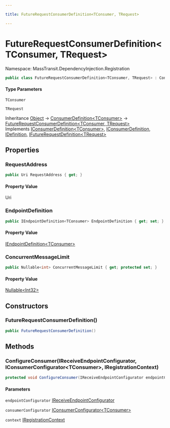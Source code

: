 ```yaml
---

title: FutureRequestConsumerDefinition<TConsumer, TRequest>

---
```


# FutureRequestConsumerDefinition\<TConsumer, TRequest\>

Namespace: MassTransit.DependencyInjection.Registration

```csharp
public class FutureRequestConsumerDefinition<TConsumer, TRequest> : ConsumerDefinition<TConsumer>, IConsumerDefinition<TConsumer>, IConsumerDefinition, IDefinition, IFutureRequestDefinition<TRequest>
```

#### Type Parameters

`TConsumer`<br/>

`TRequest`<br/>

Inheritance [Object](https://learn.microsoft.com/en-us/dotnet/api/system.object) → [ConsumerDefinition\<TConsumer\>](../../masstransit-abstractions/masstransit/consumerdefinition-1) → [FutureRequestConsumerDefinition\<TConsumer, TRequest\>](../masstransit-dependencyinjection-registration/futurerequestconsumerdefinition-2)<br/>
Implements [IConsumerDefinition\<TConsumer\>](../../masstransit-abstractions/masstransit/iconsumerdefinition-1), [IConsumerDefinition](../../masstransit-abstractions/masstransit/iconsumerdefinition), [IDefinition](../../masstransit-abstractions/masstransit/idefinition), [IFutureRequestDefinition\<TRequest\>](../masstransit/ifuturerequestdefinition-1)

## Properties

### **RequestAddress**

```csharp
public Uri RequestAddress { get; }
```

#### Property Value

Uri<br/>

### **EndpointDefinition**

```csharp
public IEndpointDefinition<TConsumer> EndpointDefinition { get; set; }
```

#### Property Value

[IEndpointDefinition\<TConsumer\>](../../masstransit-abstractions/masstransit/iendpointdefinition-1)<br/>

### **ConcurrentMessageLimit**

```csharp
public Nullable<int> ConcurrentMessageLimit { get; protected set; }
```

#### Property Value

[Nullable\<Int32\>](https://learn.microsoft.com/en-us/dotnet/api/system.nullable-1)<br/>

## Constructors

### **FutureRequestConsumerDefinition()**

```csharp
public FutureRequestConsumerDefinition()
```

## Methods

### **ConfigureConsumer(IReceiveEndpointConfigurator, IConsumerConfigurator\<TConsumer\>, IRegistrationContext)**

```csharp
protected void ConfigureConsumer(IReceiveEndpointConfigurator endpointConfigurator, IConsumerConfigurator<TConsumer> consumerConfigurator, IRegistrationContext context)
```

#### Parameters

`endpointConfigurator` [IReceiveEndpointConfigurator](../../masstransit-abstractions/masstransit/ireceiveendpointconfigurator)<br/>

`consumerConfigurator` [IConsumerConfigurator\<TConsumer\>](../../masstransit-abstractions/masstransit/iconsumerconfigurator-1)<br/>

`context` [IRegistrationContext](../../masstransit-abstractions/masstransit/iregistrationcontext)<br/>
